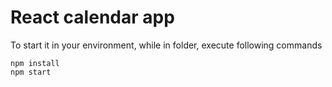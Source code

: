 # React calendar app

To start it in your environment, while in folder, execute following commands

~~~
npm install
npm start
~~~
